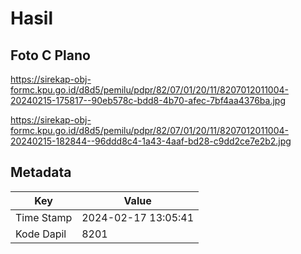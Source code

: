 # Hasil

## Foto C Plano

https://sirekap-obj-formc.kpu.go.id/d8d5/pemilu/pdpr/82/07/01/20/11/8207012011004-20240215-175817--90eb578c-bdd8-4b70-afec-7bf4aa4376ba.jpg

https://sirekap-obj-formc.kpu.go.id/d8d5/pemilu/pdpr/82/07/01/20/11/8207012011004-20240215-182844--96ddd8c4-1a43-4aaf-bd28-c9dd2ce7e2b2.jpg


## Metadata

| Key        | Value               |
| ---------- | ------------------- |
| Time Stamp | 2024-02-17 13:05:41 |
| Kode Dapil | 8201                |



